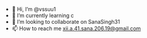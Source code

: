 - 👋 Hi, I’m @vssuu1  
- 🌱 I’m currently learning c
- 💞️ I’m looking to collaborate on SanaSingh31
- 📫 How to reach me xii.a.41.sana.206.19@gmail.com

<!---
vssuu1/vssuu1 is a ✨ special ✨ repository because its `README.md` (this file) appears on your GitHub profile.
You can click the Preview link to take a look at your changes.
--->
